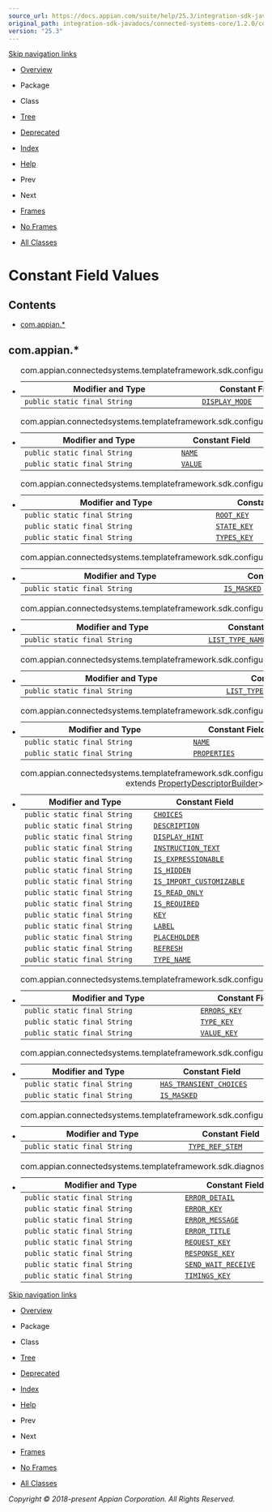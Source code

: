 ```yaml
---
source_url: https://docs.appian.com/suite/help/25.3/integration-sdk-javadocs/connected-systems-core/1.2.0/constant-values.html
original_path: integration-sdk-javadocs/connected-systems-core/1.2.0/constant-values.html
version: "25.3"
---
```


[Skip navigation links](#skip.navbar.top "Skip navigation links")

-   [Overview](overview-summary.html)
-   Package
-   Class
-   [Tree](overview-tree.html)
-   [Deprecated](deprecated-list.html)
-   [Index](index-all.html)
-   [Help](help-doc.html)

-   Prev
-   Next

-   [Frames](index.html?constant-values.html)
-   [No Frames](constant-values.html)

-   [All Classes](allclasses-noframe.html)

# Constant Field Values

## Contents

-   [com.appian.\*](#com.appian)

## com.appian.\*

-   <table class="constantsSummary" border="0" cellpadding="3" cellspacing="0" summary="Constant Field Values table, listing constant fields, and values"><caption><span>com.appian.connectedsystems.templateframework.sdk.configuration.<a href="com/appian/connectedsystems/templateframework/sdk/configuration/BooleanPropertyDescriptor.html" title="class in com.appian.connectedsystems.templateframework.sdk.configuration">BooleanPropertyDescriptor</a></span><span class="tabEnd">&nbsp;</span></caption><tbody><tr><th class="colFirst" scope="col">Modifier and Type</th><th scope="col">Constant Field</th><th class="colLast" scope="col">Value</th></tr></tbody><tbody><tr class="altColor"><td class="colFirst"><a name="com.appian.connectedsystems.templateframework.sdk.configuration.BooleanPropertyDescriptor.DISPLAY_MODE"></a><code>public&nbsp;static&nbsp;final&nbsp;String</code></td><td><code><a href="com/appian/connectedsystems/templateframework/sdk/configuration/BooleanPropertyDescriptor.html#DISPLAY_MODE">DISPLAY_MODE</a></code></td><td class="colLast"><code>"displayMode"</code></td></tr></tbody></table>

-   <table class="constantsSummary" border="0" cellpadding="3" cellspacing="0" summary="Constant Field Values table, listing constant fields, and values"><caption><span>com.appian.connectedsystems.templateframework.sdk.configuration.<a href="com/appian/connectedsystems/templateframework/sdk/configuration/Choice.html" title="class in com.appian.connectedsystems.templateframework.sdk.configuration">Choice</a></span><span class="tabEnd">&nbsp;</span></caption><tbody><tr><th class="colFirst" scope="col">Modifier and Type</th><th scope="col">Constant Field</th><th class="colLast" scope="col">Value</th></tr></tbody><tbody><tr class="altColor"><td class="colFirst"><a name="com.appian.connectedsystems.templateframework.sdk.configuration.Choice.NAME"></a><code>public&nbsp;static&nbsp;final&nbsp;String</code></td><td><code><a href="com/appian/connectedsystems/templateframework/sdk/configuration/Choice.html#NAME">NAME</a></code></td><td class="colLast"><code>"name"</code></td></tr><tr class="rowColor"><td class="colFirst"><a name="com.appian.connectedsystems.templateframework.sdk.configuration.Choice.VALUE"></a><code>public&nbsp;static&nbsp;final&nbsp;String</code></td><td><code><a href="com/appian/connectedsystems/templateframework/sdk/configuration/Choice.html#VALUE">VALUE</a></code></td><td class="colLast"><code>"value"</code></td></tr></tbody></table>

-   <table class="constantsSummary" border="0" cellpadding="3" cellspacing="0" summary="Constant Field Values table, listing constant fields, and values"><caption><span>com.appian.connectedsystems.templateframework.sdk.configuration.<a href="com/appian/connectedsystems/templateframework/sdk/configuration/ConfigurationDescriptor.html" title="class in com.appian.connectedsystems.templateframework.sdk.configuration">ConfigurationDescriptor</a></span><span class="tabEnd">&nbsp;</span></caption><tbody><tr><th class="colFirst" scope="col">Modifier and Type</th><th scope="col">Constant Field</th><th class="colLast" scope="col">Value</th></tr></tbody><tbody><tr class="altColor"><td class="colFirst"><a name="com.appian.connectedsystems.templateframework.sdk.configuration.ConfigurationDescriptor.ROOT_KEY"></a><code>public&nbsp;static&nbsp;final&nbsp;String</code></td><td><code><a href="com/appian/connectedsystems/templateframework/sdk/configuration/ConfigurationDescriptor.html#ROOT_KEY">ROOT_KEY</a></code></td><td class="colLast"><code>"root"</code></td></tr><tr class="rowColor"><td class="colFirst"><a name="com.appian.connectedsystems.templateframework.sdk.configuration.ConfigurationDescriptor.STATE_KEY"></a><code>public&nbsp;static&nbsp;final&nbsp;String</code></td><td><code><a href="com/appian/connectedsystems/templateframework/sdk/configuration/ConfigurationDescriptor.html#STATE_KEY">STATE_KEY</a></code></td><td class="colLast"><code>"state"</code></td></tr><tr class="altColor"><td class="colFirst"><a name="com.appian.connectedsystems.templateframework.sdk.configuration.ConfigurationDescriptor.TYPES_KEY"></a><code>public&nbsp;static&nbsp;final&nbsp;String</code></td><td><code><a href="com/appian/connectedsystems/templateframework/sdk/configuration/ConfigurationDescriptor.html#TYPES_KEY">TYPES_KEY</a></code></td><td class="colLast"><code>"types"</code></td></tr></tbody></table>

-   <table class="constantsSummary" border="0" cellpadding="3" cellspacing="0" summary="Constant Field Values table, listing constant fields, and values"><caption><span>com.appian.connectedsystems.templateframework.sdk.configuration.<a href="com/appian/connectedsystems/templateframework/sdk/configuration/EncryptedTextPropertyDescriptor.html" title="class in com.appian.connectedsystems.templateframework.sdk.configuration">EncryptedTextPropertyDescriptor</a></span><span class="tabEnd">&nbsp;</span></caption><tbody><tr><th class="colFirst" scope="col">Modifier and Type</th><th scope="col">Constant Field</th><th class="colLast" scope="col">Value</th></tr></tbody><tbody><tr class="altColor"><td class="colFirst"><a name="com.appian.connectedsystems.templateframework.sdk.configuration.EncryptedTextPropertyDescriptor.IS_MASKED"></a><code>public&nbsp;static&nbsp;final&nbsp;String</code></td><td><code><a href="com/appian/connectedsystems/templateframework/sdk/configuration/EncryptedTextPropertyDescriptor.html#IS_MASKED">IS_MASKED</a></code></td><td class="colLast"><code>"isMasked"</code></td></tr></tbody></table>

-   <table class="constantsSummary" border="0" cellpadding="3" cellspacing="0" summary="Constant Field Values table, listing constant fields, and values"><caption><span>com.appian.connectedsystems.templateframework.sdk.configuration.<a href="com/appian/connectedsystems/templateframework/sdk/configuration/ListTypeDescriptor.html" title="class in com.appian.connectedsystems.templateframework.sdk.configuration">ListTypeDescriptor</a></span><span class="tabEnd">&nbsp;</span></caption><tbody><tr><th class="colFirst" scope="col">Modifier and Type</th><th scope="col">Constant Field</th><th class="colLast" scope="col">Value</th></tr></tbody><tbody><tr class="altColor"><td class="colFirst"><a name="com.appian.connectedsystems.templateframework.sdk.configuration.ListTypeDescriptor.LIST_TYPE_NAME"></a><code>public&nbsp;static&nbsp;final&nbsp;String</code></td><td><code><a href="com/appian/connectedsystems/templateframework/sdk/configuration/ListTypeDescriptor.html#LIST_TYPE_NAME">LIST_TYPE_NAME</a></code></td><td class="colLast"><code>"LIST"</code></td></tr></tbody></table>

-   <table class="constantsSummary" border="0" cellpadding="3" cellspacing="0" summary="Constant Field Values table, listing constant fields, and values"><caption><span>com.appian.connectedsystems.templateframework.sdk.configuration.<a href="com/appian/connectedsystems/templateframework/sdk/configuration/ListTypePropertyDescriptor.html" title="class in com.appian.connectedsystems.templateframework.sdk.configuration">ListTypePropertyDescriptor</a></span><span class="tabEnd">&nbsp;</span></caption><tbody><tr><th class="colFirst" scope="col">Modifier and Type</th><th scope="col">Constant Field</th><th class="colLast" scope="col">Value</th></tr></tbody><tbody><tr class="altColor"><td class="colFirst"><a name="com.appian.connectedsystems.templateframework.sdk.configuration.ListTypePropertyDescriptor.LIST_TYPE_NAME"></a><code>public&nbsp;static&nbsp;final&nbsp;String</code></td><td><code><a href="com/appian/connectedsystems/templateframework/sdk/configuration/ListTypePropertyDescriptor.html#LIST_TYPE_NAME">LIST_TYPE_NAME</a></code></td><td class="colLast"><code>"LIST"</code></td></tr></tbody></table>

-   <table class="constantsSummary" border="0" cellpadding="3" cellspacing="0" summary="Constant Field Values table, listing constant fields, and values"><caption><span>com.appian.connectedsystems.templateframework.sdk.configuration.<a href="com/appian/connectedsystems/templateframework/sdk/configuration/LocalTypeDescriptor.html" title="class in com.appian.connectedsystems.templateframework.sdk.configuration">LocalTypeDescriptor</a></span><span class="tabEnd">&nbsp;</span></caption><tbody><tr><th class="colFirst" scope="col">Modifier and Type</th><th scope="col">Constant Field</th><th class="colLast" scope="col">Value</th></tr></tbody><tbody><tr class="altColor"><td class="colFirst"><a name="com.appian.connectedsystems.templateframework.sdk.configuration.LocalTypeDescriptor.NAME"></a><code>public&nbsp;static&nbsp;final&nbsp;String</code></td><td><code><a href="com/appian/connectedsystems/templateframework/sdk/configuration/LocalTypeDescriptor.html#NAME">NAME</a></code></td><td class="colLast"><code>"name"</code></td></tr><tr class="rowColor"><td class="colFirst"><a name="com.appian.connectedsystems.templateframework.sdk.configuration.LocalTypeDescriptor.PROPERTIES"></a><code>public&nbsp;static&nbsp;final&nbsp;String</code></td><td><code><a href="com/appian/connectedsystems/templateframework/sdk/configuration/LocalTypeDescriptor.html#PROPERTIES">PROPERTIES</a></code></td><td class="colLast"><code>"properties"</code></td></tr></tbody></table>

-   <table class="constantsSummary" border="0" cellpadding="3" cellspacing="0" summary="Constant Field Values table, listing constant fields, and values"><caption><span>com.appian.connectedsystems.templateframework.sdk.configuration.<a href="com/appian/connectedsystems/templateframework/sdk/configuration/PropertyDescriptor.html" title="class in com.appian.connectedsystems.templateframework.sdk.configuration">PropertyDescriptor</a>&lt;<a href="com/appian/connectedsystems/templateframework/sdk/configuration/PropertyDescriptor.html" title="type parameter in PropertyDescriptor">T</a> extends <a href="com/appian/connectedsystems/templateframework/sdk/configuration/PropertyDescriptorBuilder.html" title="class in com.appian.connectedsystems.templateframework.sdk.configuration">PropertyDescriptorBuilder</a>&gt;</span><span class="tabEnd">&nbsp;</span></caption><tbody><tr><th class="colFirst" scope="col">Modifier and Type</th><th scope="col">Constant Field</th><th class="colLast" scope="col">Value</th></tr></tbody><tbody><tr class="altColor"><td class="colFirst"><a name="com.appian.connectedsystems.templateframework.sdk.configuration.PropertyDescriptor.CHOICES"></a><code>public&nbsp;static&nbsp;final&nbsp;String</code></td><td><code><a href="com/appian/connectedsystems/templateframework/sdk/configuration/PropertyDescriptor.html#CHOICES">CHOICES</a></code></td><td class="colLast"><code>"choices"</code></td></tr><tr class="rowColor"><td class="colFirst"><a name="com.appian.connectedsystems.templateframework.sdk.configuration.PropertyDescriptor.DESCRIPTION"></a><code>public&nbsp;static&nbsp;final&nbsp;String</code></td><td><code><a href="com/appian/connectedsystems/templateframework/sdk/configuration/PropertyDescriptor.html#DESCRIPTION">DESCRIPTION</a></code></td><td class="colLast"><code>"description"</code></td></tr><tr class="altColor"><td class="colFirst"><a name="com.appian.connectedsystems.templateframework.sdk.configuration.PropertyDescriptor.DISPLAY_HINT"></a><code>public&nbsp;static&nbsp;final&nbsp;String</code></td><td><code><a href="com/appian/connectedsystems/templateframework/sdk/configuration/PropertyDescriptor.html#DISPLAY_HINT">DISPLAY_HINT</a></code></td><td class="colLast"><code>"displayHint"</code></td></tr><tr class="rowColor"><td class="colFirst"><a name="com.appian.connectedsystems.templateframework.sdk.configuration.PropertyDescriptor.INSTRUCTION_TEXT"></a><code>public&nbsp;static&nbsp;final&nbsp;String</code></td><td><code><a href="com/appian/connectedsystems/templateframework/sdk/configuration/PropertyDescriptor.html#INSTRUCTION_TEXT">INSTRUCTION_TEXT</a></code></td><td class="colLast"><code>"instructionText"</code></td></tr><tr class="altColor"><td class="colFirst"><a name="com.appian.connectedsystems.templateframework.sdk.configuration.PropertyDescriptor.IS_EXPRESSIONABLE"></a><code>public&nbsp;static&nbsp;final&nbsp;String</code></td><td><code><a href="com/appian/connectedsystems/templateframework/sdk/configuration/PropertyDescriptor.html#IS_EXPRESSIONABLE">IS_EXPRESSIONABLE</a></code></td><td class="colLast"><code>"isExpressionable"</code></td></tr><tr class="rowColor"><td class="colFirst"><a name="com.appian.connectedsystems.templateframework.sdk.configuration.PropertyDescriptor.IS_HIDDEN"></a><code>public&nbsp;static&nbsp;final&nbsp;String</code></td><td><code><a href="com/appian/connectedsystems/templateframework/sdk/configuration/PropertyDescriptor.html#IS_HIDDEN">IS_HIDDEN</a></code></td><td class="colLast"><code>"isHidden"</code></td></tr><tr class="altColor"><td class="colFirst"><a name="com.appian.connectedsystems.templateframework.sdk.configuration.PropertyDescriptor.IS_IMPORT_CUSTOMIZABLE"></a><code>public&nbsp;static&nbsp;final&nbsp;String</code></td><td><code><a href="com/appian/connectedsystems/templateframework/sdk/configuration/PropertyDescriptor.html#IS_IMPORT_CUSTOMIZABLE">IS_IMPORT_CUSTOMIZABLE</a></code></td><td class="colLast"><code>"isImportCustomizable"</code></td></tr><tr class="rowColor"><td class="colFirst"><a name="com.appian.connectedsystems.templateframework.sdk.configuration.PropertyDescriptor.IS_READ_ONLY"></a><code>public&nbsp;static&nbsp;final&nbsp;String</code></td><td><code><a href="com/appian/connectedsystems/templateframework/sdk/configuration/PropertyDescriptor.html#IS_READ_ONLY">IS_READ_ONLY</a></code></td><td class="colLast"><code>"isReadOnly"</code></td></tr><tr class="altColor"><td class="colFirst"><a name="com.appian.connectedsystems.templateframework.sdk.configuration.PropertyDescriptor.IS_REQUIRED"></a><code>public&nbsp;static&nbsp;final&nbsp;String</code></td><td><code><a href="com/appian/connectedsystems/templateframework/sdk/configuration/PropertyDescriptor.html#IS_REQUIRED">IS_REQUIRED</a></code></td><td class="colLast"><code>"isRequired"</code></td></tr><tr class="rowColor"><td class="colFirst"><a name="com.appian.connectedsystems.templateframework.sdk.configuration.PropertyDescriptor.KEY"></a><code>public&nbsp;static&nbsp;final&nbsp;String</code></td><td><code><a href="com/appian/connectedsystems/templateframework/sdk/configuration/PropertyDescriptor.html#KEY">KEY</a></code></td><td class="colLast"><code>"key"</code></td></tr><tr class="altColor"><td class="colFirst"><a name="com.appian.connectedsystems.templateframework.sdk.configuration.PropertyDescriptor.LABEL"></a><code>public&nbsp;static&nbsp;final&nbsp;String</code></td><td><code><a href="com/appian/connectedsystems/templateframework/sdk/configuration/PropertyDescriptor.html#LABEL">LABEL</a></code></td><td class="colLast"><code>"label"</code></td></tr><tr class="rowColor"><td class="colFirst"><a name="com.appian.connectedsystems.templateframework.sdk.configuration.PropertyDescriptor.PLACEHOLDER"></a><code>public&nbsp;static&nbsp;final&nbsp;String</code></td><td><code><a href="com/appian/connectedsystems/templateframework/sdk/configuration/PropertyDescriptor.html#PLACEHOLDER">PLACEHOLDER</a></code></td><td class="colLast"><code>"placeholder"</code></td></tr><tr class="altColor"><td class="colFirst"><a name="com.appian.connectedsystems.templateframework.sdk.configuration.PropertyDescriptor.REFRESH"></a><code>public&nbsp;static&nbsp;final&nbsp;String</code></td><td><code><a href="com/appian/connectedsystems/templateframework/sdk/configuration/PropertyDescriptor.html#REFRESH">REFRESH</a></code></td><td class="colLast"><code>"refresh"</code></td></tr><tr class="rowColor"><td class="colFirst"><a name="com.appian.connectedsystems.templateframework.sdk.configuration.PropertyDescriptor.TYPE_NAME"></a><code>public&nbsp;static&nbsp;final&nbsp;String</code></td><td><code><a href="com/appian/connectedsystems/templateframework/sdk/configuration/PropertyDescriptor.html#TYPE_NAME">TYPE_NAME</a></code></td><td class="colLast"><code>"type"</code></td></tr></tbody></table>

-   <table class="constantsSummary" border="0" cellpadding="3" cellspacing="0" summary="Constant Field Values table, listing constant fields, and values"><caption><span>com.appian.connectedsystems.templateframework.sdk.configuration.<a href="com/appian/connectedsystems/templateframework/sdk/configuration/PropertyState.html" title="class in com.appian.connectedsystems.templateframework.sdk.configuration">PropertyState</a></span><span class="tabEnd">&nbsp;</span></caption><tbody><tr><th class="colFirst" scope="col">Modifier and Type</th><th scope="col">Constant Field</th><th class="colLast" scope="col">Value</th></tr></tbody><tbody><tr class="altColor"><td class="colFirst"><a name="com.appian.connectedsystems.templateframework.sdk.configuration.PropertyState.ERRORS_KEY"></a><code>public&nbsp;static&nbsp;final&nbsp;String</code></td><td><code><a href="com/appian/connectedsystems/templateframework/sdk/configuration/PropertyState.html#ERRORS_KEY">ERRORS_KEY</a></code></td><td class="colLast"><code>"#e"</code></td></tr><tr class="rowColor"><td class="colFirst"><a name="com.appian.connectedsystems.templateframework.sdk.configuration.PropertyState.TYPE_KEY"></a><code>public&nbsp;static&nbsp;final&nbsp;String</code></td><td><code><a href="com/appian/connectedsystems/templateframework/sdk/configuration/PropertyState.html#TYPE_KEY">TYPE_KEY</a></code></td><td class="colLast"><code>"#t"</code></td></tr><tr class="altColor"><td class="colFirst"><a name="com.appian.connectedsystems.templateframework.sdk.configuration.PropertyState.VALUE_KEY"></a><code>public&nbsp;static&nbsp;final&nbsp;String</code></td><td><code><a href="com/appian/connectedsystems/templateframework/sdk/configuration/PropertyState.html#VALUE_KEY">VALUE_KEY</a></code></td><td class="colLast"><code>"#v"</code></td></tr></tbody></table>

-   <table class="constantsSummary" border="0" cellpadding="3" cellspacing="0" summary="Constant Field Values table, listing constant fields, and values"><caption><span>com.appian.connectedsystems.templateframework.sdk.configuration.<a href="com/appian/connectedsystems/templateframework/sdk/configuration/TextPropertyDescriptor.html" title="class in com.appian.connectedsystems.templateframework.sdk.configuration">TextPropertyDescriptor</a></span><span class="tabEnd">&nbsp;</span></caption><tbody><tr><th class="colFirst" scope="col">Modifier and Type</th><th scope="col">Constant Field</th><th class="colLast" scope="col">Value</th></tr></tbody><tbody><tr class="altColor"><td class="colFirst"><a name="com.appian.connectedsystems.templateframework.sdk.configuration.TextPropertyDescriptor.HAS_TRANSIENT_CHOICES"></a><code>public&nbsp;static&nbsp;final&nbsp;String</code></td><td><code><a href="com/appian/connectedsystems/templateframework/sdk/configuration/TextPropertyDescriptor.html#HAS_TRANSIENT_CHOICES">HAS_TRANSIENT_CHOICES</a></code></td><td class="colLast"><code>"hasTransientChoices"</code></td></tr><tr class="rowColor"><td class="colFirst"><a name="com.appian.connectedsystems.templateframework.sdk.configuration.TextPropertyDescriptor.IS_MASKED"></a><code>public&nbsp;static&nbsp;final&nbsp;String</code></td><td><code><a href="com/appian/connectedsystems/templateframework/sdk/configuration/TextPropertyDescriptor.html#IS_MASKED">IS_MASKED</a></code></td><td class="colLast"><code>"isMasked"</code></td></tr></tbody></table>

-   <table class="constantsSummary" border="0" cellpadding="3" cellspacing="0" summary="Constant Field Values table, listing constant fields, and values"><caption><span>com.appian.connectedsystems.templateframework.sdk.configuration.<a href="com/appian/connectedsystems/templateframework/sdk/configuration/TypeReference.html" title="class in com.appian.connectedsystems.templateframework.sdk.configuration">TypeReference</a></span><span class="tabEnd">&nbsp;</span></caption><tbody><tr><th class="colFirst" scope="col">Modifier and Type</th><th scope="col">Constant Field</th><th class="colLast" scope="col">Value</th></tr></tbody><tbody><tr class="altColor"><td class="colFirst"><a name="com.appian.connectedsystems.templateframework.sdk.configuration.TypeReference.TYPE_REF_STEM"></a><code>public&nbsp;static&nbsp;final&nbsp;String</code></td><td><code><a href="com/appian/connectedsystems/templateframework/sdk/configuration/TypeReference.html#TYPE_REF_STEM">TYPE_REF_STEM</a></code></td><td class="colLast"><code>"#/types/"</code></td></tr></tbody></table>

-   <table class="constantsSummary" border="0" cellpadding="3" cellspacing="0" summary="Constant Field Values table, listing constant fields, and values"><caption><span>com.appian.connectedsystems.templateframework.sdk.diagnostics.<a href="com/appian/connectedsystems/templateframework/sdk/diagnostics/IntegrationDesignerDiagnostic.html" title="class in com.appian.connectedsystems.templateframework.sdk.diagnostics">IntegrationDesignerDiagnostic</a></span><span class="tabEnd">&nbsp;</span></caption><tbody><tr><th class="colFirst" scope="col">Modifier and Type</th><th scope="col">Constant Field</th><th class="colLast" scope="col">Value</th></tr></tbody><tbody><tr class="altColor"><td class="colFirst"><a name="com.appian.connectedsystems.templateframework.sdk.diagnostics.IntegrationDesignerDiagnostic.ERROR_DETAIL"></a><code>public&nbsp;static&nbsp;final&nbsp;String</code></td><td><code><a href="com/appian/connectedsystems/templateframework/sdk/diagnostics/IntegrationDesignerDiagnostic.html#ERROR_DETAIL">ERROR_DETAIL</a></code></td><td class="colLast"><code>"errorDetail"</code></td></tr><tr class="rowColor"><td class="colFirst"><a name="com.appian.connectedsystems.templateframework.sdk.diagnostics.IntegrationDesignerDiagnostic.ERROR_KEY"></a><code>public&nbsp;static&nbsp;final&nbsp;String</code></td><td><code><a href="com/appian/connectedsystems/templateframework/sdk/diagnostics/IntegrationDesignerDiagnostic.html#ERROR_KEY">ERROR_KEY</a></code></td><td class="colLast"><code>"error"</code></td></tr><tr class="altColor"><td class="colFirst"><a name="com.appian.connectedsystems.templateframework.sdk.diagnostics.IntegrationDesignerDiagnostic.ERROR_MESSAGE"></a><code>public&nbsp;static&nbsp;final&nbsp;String</code></td><td><code><a href="com/appian/connectedsystems/templateframework/sdk/diagnostics/IntegrationDesignerDiagnostic.html#ERROR_MESSAGE">ERROR_MESSAGE</a></code></td><td class="colLast"><code>"errorMessage"</code></td></tr><tr class="rowColor"><td class="colFirst"><a name="com.appian.connectedsystems.templateframework.sdk.diagnostics.IntegrationDesignerDiagnostic.ERROR_TITLE"></a><code>public&nbsp;static&nbsp;final&nbsp;String</code></td><td><code><a href="com/appian/connectedsystems/templateframework/sdk/diagnostics/IntegrationDesignerDiagnostic.html#ERROR_TITLE">ERROR_TITLE</a></code></td><td class="colLast"><code>"errorTitle"</code></td></tr><tr class="altColor"><td class="colFirst"><a name="com.appian.connectedsystems.templateframework.sdk.diagnostics.IntegrationDesignerDiagnostic.REQUEST_KEY"></a><code>public&nbsp;static&nbsp;final&nbsp;String</code></td><td><code><a href="com/appian/connectedsystems/templateframework/sdk/diagnostics/IntegrationDesignerDiagnostic.html#REQUEST_KEY">REQUEST_KEY</a></code></td><td class="colLast"><code>"request"</code></td></tr><tr class="rowColor"><td class="colFirst"><a name="com.appian.connectedsystems.templateframework.sdk.diagnostics.IntegrationDesignerDiagnostic.RESPONSE_KEY"></a><code>public&nbsp;static&nbsp;final&nbsp;String</code></td><td><code><a href="com/appian/connectedsystems/templateframework/sdk/diagnostics/IntegrationDesignerDiagnostic.html#RESPONSE_KEY">RESPONSE_KEY</a></code></td><td class="colLast"><code>"response"</code></td></tr><tr class="altColor"><td class="colFirst"><a name="com.appian.connectedsystems.templateframework.sdk.diagnostics.IntegrationDesignerDiagnostic.SEND_WAIT_RECEIVE"></a><code>public&nbsp;static&nbsp;final&nbsp;String</code></td><td><code><a href="com/appian/connectedsystems/templateframework/sdk/diagnostics/IntegrationDesignerDiagnostic.html#SEND_WAIT_RECEIVE">SEND_WAIT_RECEIVE</a></code></td><td class="colLast"><code>"sendWaitReceive"</code></td></tr><tr class="rowColor"><td class="colFirst"><a name="com.appian.connectedsystems.templateframework.sdk.diagnostics.IntegrationDesignerDiagnostic.TIMINGS_KEY"></a><code>public&nbsp;static&nbsp;final&nbsp;String</code></td><td><code><a href="com/appian/connectedsystems/templateframework/sdk/diagnostics/IntegrationDesignerDiagnostic.html#TIMINGS_KEY">TIMINGS_KEY</a></code></td><td class="colLast"><code>"timings"</code></td></tr></tbody></table>

[Skip navigation links](#skip.navbar.bottom "Skip navigation links")

-   [Overview](overview-summary.html)
-   Package
-   Class
-   [Tree](overview-tree.html)
-   [Deprecated](deprecated-list.html)
-   [Index](index-all.html)
-   [Help](help-doc.html)

-   Prev
-   Next

-   [Frames](index.html?constant-values.html)
-   [No Frames](constant-values.html)

-   [All Classes](allclasses-noframe.html)

_Copyright © 2018-present Appian Corporation. All Rights Reserved._